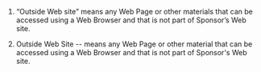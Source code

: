 1. “Outside Web site” means any Web Page or other materials that can be accessed using a Web Browser and that is not part of Sponsor’s Web site.

2. Outside Web Site -- means any Web Page or other material that can be accessed using a Web Browser and that is not part of Sponsor's Web site.